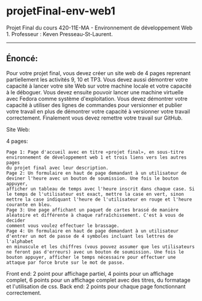 # projetFinal-env-web1
Projet Final du cours 420-11E-MA - Environnement de développement Web 1.
Professeur :		Keven Presseau-St-Laurent.

-----------------------------------------------
Énoncé:
-----------------------------------------------
Pour votre projet final, vous devez créer un site web de 4 pages reprenant partiellement les activités 9, 10 et TP3.
Vous devez aussi démontrer votre capacité à lancer votre site Web sur votre machine locale et votre capacité à le déboguer.
Vous devez ensuite pouvoir lancer une machine virtuelle avec Fedora comme système d'exploitation.
Vous devez démontrer votre capacité à utiliser des lignes de commandes pour versionner et publier votre travail en plus de démontrer
votre capacité à versionner votre travail correctement.
Finalement vous devez remettre votre travail sur GitHub.


Site Web:

4 pages:

    Page 1: Page d'accueil avec en titre «projet final», en sous-titre environnement de développement web 1 et trois liens vers les autres pages
    du projet final avec leur description.
    Page 2: Un formulaire en haut de page demandant à un utilisateur de deviner l'heure avec un bouton de soumission. Une fois le bouton appuyer,
    afficher un tableau de temps avec l'heure inscrit dans chaque case. Si le temps de l'utilisateur est exact, mettre la case en vert, sinon
    mettre la case indiquant l'heure de l'utilisateur en rouge et l'heure courante en bleu.
    Page 3: Une page affichant un paquet de cartes brassé de manière aléatoire et différente à chaque rafraîchissement. C'est à vous de decider
    comment vous voulez effectuer le brassage.
    Page 4: Un formulaire en haut de page demandant à un utilisateur d'entrer un mot de passe de 4 symboles incluant les lettres de l'alphabet
    en minuscule et les chiffres (vous pouvez assumer que les utilisateurs ne feront pas d'erreurs) avec un bouton de soumission. Une fois le bouton appuyer, afficher le temps nécessaire pour effectuer une attaque par force brute sur le mot de passe.

Front end: 2 point pour affichage partiel, 4 points pour un affichage complet, 6 points pour un affichage complet avec des titres, du formatage
et l'utilisation de css.
Back end: 2 points pour chaque page fonctionnant correctement.
